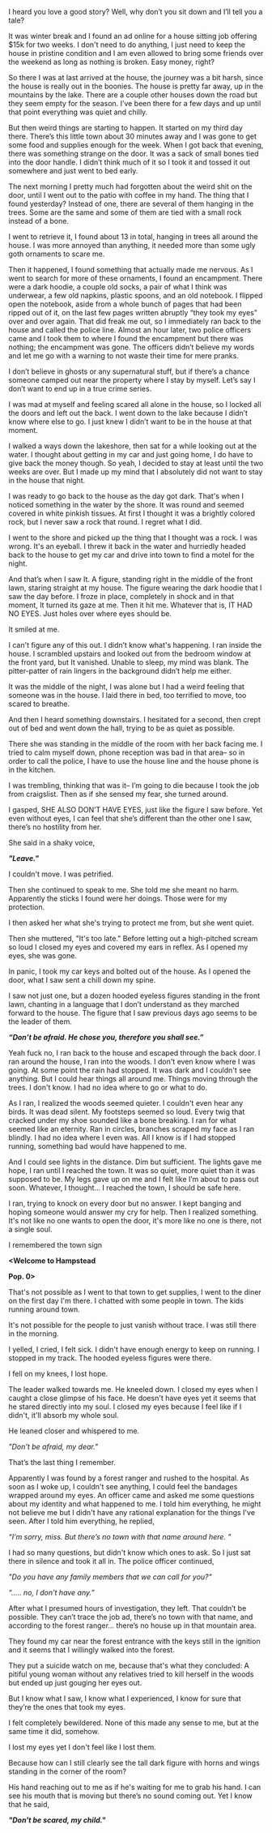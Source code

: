 I heard you love a good story? Well, why don’t you sit down and I’ll tell you a tale?

It was winter break and I found an ad online for a house sitting job offering $15k for two weeks. I don't need to do anything, I just need to keep the house in pristine condition and I am even allowed to bring some friends over the weekend as long as nothing is broken. Easy money, right?

So there I was at last arrived at the house, the journey was a bit harsh, since the house is really out in the boonies. The house is pretty far away, up in the mountains by the lake. There are a couple other houses down the road but they seem empty for the season. I’ve been there for a few days and up until that point everything was quiet and chilly.

But then weird things are starting to happen. It started on my third day there. There’s this little town about 30 minutes away and I was gone to get some food and supplies enough for the week. When I got back that evening, there was something strange on the door. It was a sack of small bones tied into the door handle. I didn’t think much of it so I took it and tossed it out somewhere and just went to bed early.

The next morning I pretty much had forgotten about the weird shit on the door, until I went out to the patio with coffee in my hand. The thing that I found yesterday? Instead of one, there are several of them hanging in the trees. Some are the same and some of them are tied with a small rock instead of a bone.

I went to retrieve it, I found about 13 in total, hanging in trees all around the house. I was more annoyed than anything, it needed more than some ugly goth ornaments to scare me.

Then it happened, I found something that actually made me nervous. As I went to search for more of these ornaments, I found an encampment. There were a dark hoodie, a couple old socks, a pair of what I think was underwear, a few old napkins, plastic spoons, and an old notebook. I flipped open the notebook, aside from a whole bunch of pages that had been ripped out of it, on the last few pages written abruptly “they took my eyes” over and over again. That did freak me out, so I immediately ran back to the house and called the police line. Almost an hour later, two police officers came and I took them to where I found the encampment but there was nothing; the encampment was gone. The officers didn’t believe my words and let me go with a warning to not waste their time for mere pranks.

I don’t believe in ghosts or any supernatural stuff, but if there’s a chance someone camped out near the property where I stay by myself. Let’s say I don’t want to end up in a true crime series. 

I was mad at myself and feeling scared all alone in the house, so I locked all the doors and left out the back. I went down to the lake because I didn’t know where else to go. I just knew I didn’t want to be in the house at that moment.

I walked a ways down the lakeshore, then sat for a while looking out at the water. I thought about getting in my car and just going home, I do have to give back the money though. So yeah, I decided to stay at least until the two weeks are over. But I made up my mind that I absolutely did not want to stay in the house that night.

I was ready to go back to the house as the day got dark. That's when I noticed something in the water by the shore. It was round and seemed covered in white pinkish tissues. At first I thought it was a brightly colored rock, but I never saw a rock that round. I regret what I did.

I went to the shore and picked up the thing that I thought was a rock. I was wrong. It's an eyeball. I threw it back in the water and hurriedly headed back to the house to get my car and drive into town to find a motel for the night.

And that’s when I saw It. A figure, standing right in the middle of the front lawn, staring straight at my house. The figure wearing the dark hoodie that I saw the day before. I froze in place, completely in shock and in that moment, It turned its gaze at me. Then it hit me. Whatever that is, IT HAD NO EYES. Just holes over where eyes should be.

It smiled at me.

I can't figure any of this out. I didn’t know what's happening. I ran inside the house. I scrambled upstairs and looked out from the bedroom window at the front yard, but It vanished. Unable to sleep, my mind was blank. The pitter-patter of rain lingers in the background didn’t help me either.

It was the middle of the night, I was alone but I had a weird feeling that someone was in the house. I laid there in bed, too terrified to move, too scared to breathe.

And then I heard something downstairs. I hesitated for a second, then crept out of bed and went down the hall, trying to be as quiet as possible.

There she was standing in the middle of the room with her back facing me. I tried to calm myself down, phone reception was bad in that area– so in order to call the police, I have to use the house line and the house phone is in the kitchen.

I was trembling, thinking that was it– I’m going to die because I took the job from craigslist. Then as if she sensed my fear, she turned around.

I gasped, SHE ALSO DON’T HAVE EYES, just like the figure I saw before. Yet even without eyes, I can feel that she’s different than the other one I saw, there’s no hostility from her.

She said in a shaky voice,

***"Leave."***

I couldn't move. I was petrified.

Then she continued to speak to me. She told me she meant no harm. Apparently the sticks I found were her doings. Those were for my protection.

I then asked her what she's trying to protect me from, but she went quiet.

Then she muttered, "It's too late." Before letting out a high-pitched scream so loud I closed my eyes and covered my ears in reflex. As I opened my eyes, she was gone.

In panic, I took my car keys and bolted out of the house. As I opened the door, what I saw sent a chill down my spine.

I saw not just one, but a dozen hooded eyeless figures standing in the front lawn, chanting in a language that I don’t understand as they marched forward to the house. The figure that I saw previous days ago seems to be the leader of them.

***“Don’t be afraid. He chose you, therefore you shall see.”***

Yeah fuck no, I ran back to the house and escaped through the back door. I ran around the house, I ran into the woods. I don't even know where I was going. At some point the rain had stopped. It was dark and I couldn't see anything. But I could hear things all around me. Things moving through the trees. I don't know. I had no idea where to go or what to do.

As I ran, I realized the woods seemed quieter. I couldn't even hear any birds. It was dead silent. My footsteps seemed so loud. Every twig that cracked under my shoe sounded like a bone breaking. I ran for what seemed like an eternity. Ran in circles, branches scraped my face as I ran blindly. I had no idea where I even was. All I know is if I had stopped running, something bad would have happened to me.

And I could see lights in the distance. Dim but sufficient. The lights gave me hope, I ran until I reached the town. It was so quiet, more quiet than it was supposed to be. My legs gave up on me and I felt like I’m about to pass out soon. Whatever, I thought… I reached the town, I should be safe here.

I ran, trying to knock on every door but no answer. I kept banging and hoping someone would answer my cry for help. Then I realized something. It's not like no one wants to open the door, it's more like no one is there, not a single soul.

I remembered the town sign

**<Welcome to Hampstead**

**Pop. 0>**

That's not possible as I went to that town to get supplies, I went to the diner on the first day I'm there. I chatted with some people in town. The kids running around town.

It's not possible for the people to just vanish without trace. I was still there in the morning.

I yelled, I cried, I felt sick. I didn't have enough energy to keep on running. I stopped in my track. The hooded eyeless figures were there.

I fell on my knees, I lost hope.

The leader walked towards me. He kneeled down. I closed my eyes when I caught a close glimpse of his face. He doesn't have eyes yet it seems that he stared directly into my soul. I closed my eyes because I feel like if I didn't, it'll absorb my whole soul.

He leaned closer and whispered to me. 

*"Don't be afraid, my dear."*

That’s the last thing I remember.

Apparently I was found by a forest ranger and rushed to the hospital. As soon as I woke up, I couldn't see anything, I could feel the bandages wrapped around my eyes. An officer came and asked me some questions about my identity and what happened to me. I told him everything, he might not believe me but I didn't have any rational explanation for the things I've seen. After I told him everything, he replied,

*“I’m sorry, miss. But there’s no town with that name around here. ”*

I had so many questions, but didn't know which ones to ask. So I just sat there in silence and took it all in. The police officer continued,

*"Do you have any family members that we can call for you?"*

*“..... no, I don’t have any.”*

After what I presumed hours of investigation, they left. That couldn’t be possible. They can’t trace the job ad, there’s no town with that name, and according to the forest ranger… there’s no house up in that mountain area.

They found my car near the forest entrance with the keys still in the ignition and it seems that I willingly walked into the forest.

They put a suicide watch on me, because that's what they concluded: A pitiful young woman without any relatives tried to kill herself in the woods but ended up just gouging her eyes out.

But I know what I saw, I know what I experienced, I know for sure that they’re the ones that took my eyes.

I felt completely bewildered. None of this made any sense to me, but at the same time it did, somehow.

I lost my eyes yet I don't feel like I lost them.

Because how can I still clearly see the tall dark figure with horns and wings standing in the corner of the room?

His hand reaching out to me as if he's waiting for me to grab his hand. I can see his mouth that is moving but there’s no sound coming out. Yet I know that he said,

***"Don't be scared, my child."***
